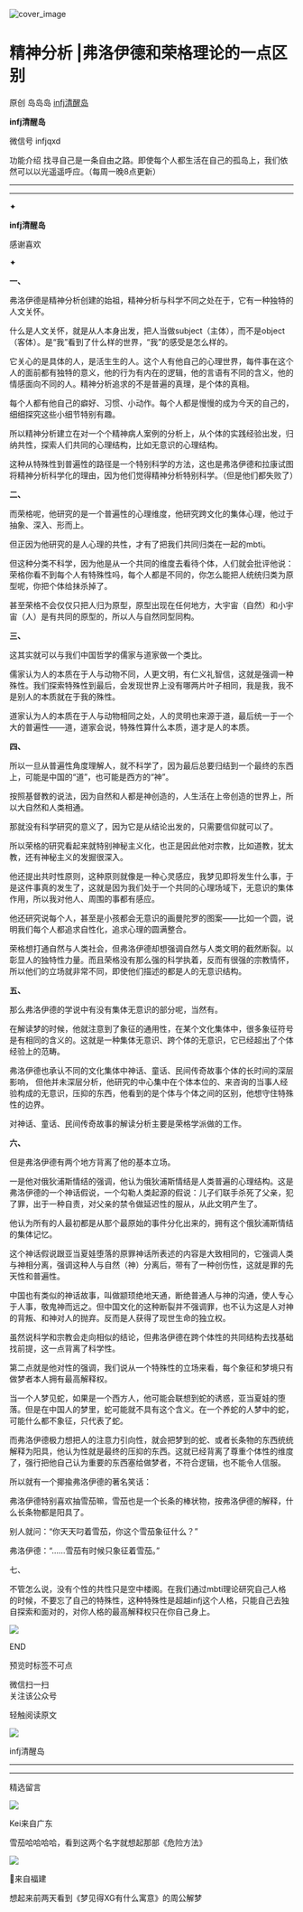 ![cover_image](https://mmbiz.qlogo.cn/mmbiz_jpg/DZCdtia4bJxoxFMFQssULvBm1PickibbpVt96dOGukYVvdPV2AAlRY2w9AgLGhz55Uk8XRh6OTmOy48O1SEgJZt7Q/0?wx_fmt=jpeg)

#  精神分析 |弗洛伊德和荣格理论的一点区别

原创  岛岛岛  [ infj清醒岛 ](javascript:void\(0\);)

**infj清醒岛**

微信号  infjqxd

功能介绍  找寻自己是一条自由之路。即使每个人都生活在自己的孤岛上，我们依然可以以光遥遥呼应。（每周一晚8点更新）

__ __

__ _ _

✦

  

**infj清醒岛**

感谢喜欢

✦

**一、**  

弗洛伊德是精神分析创建的始祖，精神分析与科学不同之处在于，它有一种独特的人文关怀。

什么是人文关怀，就是从人本身出发，把人当做subject（主体），而不是object（客体）。是“我”看到了什么样的世界，“我”的感受是怎么样的。

它关心的是具体的人，是活生生的人。这个人有他自己的心理世界，每件事在这个人的面前都有独特的意义，他的行为有内在的逻辑，他的言语有不同的含义，他的情感面向不同的人。精神分析追求的不是普遍的真理，是个体的真相。

每个人都有他自己的癖好、习惯、小动作。每个人都是慢慢的成为今天的自己的，细细探究这些小细节特别有趣。

所以精神分析建立在对一个个精神病人案例的分析上，从个体的实践经验出发，归纳共性，探索人们共同的心理结构，比如无意识的心理结构。

这种从特殊性到普遍性的路径是一个特别科学的方法，这也是弗洛伊德和拉康试图将精神分析科学化的理由，因为他们觉得精神分析特别科学。（但是他们都失败了）

**二、**

而荣格呢，他研究的是一个普遍性的心理维度，他研究跨文化的集体心理，他过于抽象、深入、形而上。

但正因为他研究的是人心理的共性，才有了把我们共同归类在一起的mbti。

但这种分类不科学，因为他是从一个共同的维度去看待个体，人们就会批评他说：荣格你看不到每个人有特殊性吗，每个人都是不同的，你怎么能把人统统归类为原型呢，你把个体给抹杀掉了。

甚至荣格不会仅仅只把人归为原型，原型出现在任何地方，大宇宙（自然）和小宇宙（人）是有共同的原型的，所以人与自然同型同构。

**三、**

这其实就可以与我们中国哲学的儒家与道家做一个类比。

儒家认为人的本质在于人与动物不同，人更文明，有仁义礼智信，这就是强调一种殊性。我们探索特殊性到最后，会发现世界上没有哪两片叶子相同，我是我，我不是别人的本质就在于我的殊性。

道家认为人的本质在于人与动物相同之处，人的灵明也来源于道，最后统一于一个大的普遍性——道，道家会说，特殊性算什么本质，道才是人的本质。

**四、**

所以一旦从普遍性角度理解人，就不科学了，因为最后总要归结到一个最终的东西上，可能是中国的“道”，也可能是西方的“神”。

按照基督教的说法，因为自然和人都是神创造的，人生活在上帝创造的世界上，所以大自然和人类相通。

那就没有科学研究的意义了，因为它是从结论出发的，只需要信仰就可以了。

所以荣格的研究看起来就特别神秘主义化，也正是因此他对宗教，比如道教，犹太教，还有神秘主义的发掘很深入。

他还提出共时性原则，这种原则就像是一种心灵感应，我梦见即将发生什么事，于是这件事真的发生了，这就是因为我们处于一个共同的心理场域下，无意识的集体作用，所以我对他人、周围的事都有感应。

他还研究说每个人，甚至是小孩都会无意识的画曼陀罗的图案——比如一个圆，说明我们每个人都追求自性化，追求心理的圆满整合。

荣格想打通自然与人类社会，但弗洛伊德却想强调自然与人类文明的截然断裂。以彰显人的独特性力量。而且荣格没有那么强的科学执着，反而有很强的宗教情怀，所以他们的立场就非常不同，即使他们描述的都是人的无意识结构。

**五、**

那么弗洛伊德的学说中有没有集体无意识的部分呢，当然有。

在解读梦的时候，他就注意到了象征的通用性，在某个文化集体中，很多象征符号是有相同的含义的。这就是一种集体无意识、跨个体的无意识，它已经超出了个体经验上的范畴。

弗洛伊德也承认不同的文化集体中神话、童话、民间传奇故事个体的长时间的深层影响，
但他并未深层分析，他研究的中心集中在个体本位的、来咨询的当事人经验构成的无意识，压抑的东西，他看到的是个体与个体之间的区别，他想守住特殊性的边界。

对神话、童话、民间传奇故事的解读分析主要是荣格学派做的工作。

**六、**

但是弗洛伊德有两个地方背离了他的基本立场。

一是他对俄狄浦斯情结的强调，他认为俄狄浦斯情结是人类普遍的心理结构。这是弗洛伊德的一个神话假说，一个勾勒人类起源的假说：儿子们联手杀死了父亲，犯了罪，出于一种自责，对父亲的禁令做延迟性的服从，从此文明产生了。

他认为所有的人最初都是从那个最原始的事件分化出来的，拥有这个俄狄浦斯情结的集体记忆。

这个神话假说跟亚当夏娃堕落的原罪神话所表述的内容是大致相同的，它强调人类与神相分离，强调这种人与自然（神）分离后，带有了一种创伤性，这就是罪的先天性和普遍性。

中国也有类似的神话故事，叫做颛顼绝地天通，断绝普通人与神的沟通，使人专心于人事，敬鬼神而远之。但中国文化的这种断裂并不强调罪，也不认为这是人对神的背叛、和神对人的抛弃。反而是人获得了现世生命的独立权。

虽然说科学和宗教会走向相似的结论，但弗洛伊德在跨个体性的共同结构去找基础找前提，这一点背离了科学性。

第二点就是他对性的强调，我们说从一个特殊性的立场来看，每个象征和梦境只有做梦者本人拥有最高解释权。

当一个人梦见蛇，如果是一个西方人，他可能会联想到蛇的诱惑，亚当夏娃的堕落。但是在中国人的梦里，蛇可能就不具有这个含义。在一个养蛇的人梦中的蛇，可能什么都不象征，只代表了蛇。

而弗洛伊德极力想把人的注意力引向性，就会把梦到的蛇、或者长条物的东西统统解释为阳具，他认为性就是最终的压抑的东西。这就已经背离了尊重个体性的维度了，强行把他自己认为重要的东西塞给做梦者，不符合逻辑，也不能令人信服。

所以就有一个揶揄弗洛伊德的著名笑话：

弗洛伊德特别喜欢抽雪茄嘛，雪茄也是一个长条的棒状物，按弗洛伊德的解释，什么长条物都是阳具了。

别人就问：“你天天叼着雪茄，你这个雪茄象征什么？”

弗洛伊德：“……雪茄有时候只象征着雪茄。”

七、

不管怎么说，没有个性的共性只是空中楼阁。在我们通过mbti理论研究自己人格的时候，不要忘了自己的特殊性，这种特殊性是超越infj这个人格，只能自己去独自探索和面对的，对你人格的最高解释权只在你自己身上。

  

![](https://mmbiz.qpic.cn/mmbiz_gif/7FiadXCUBpqt43ySAFleQonQAWQDMwvCPOiaiaFlUYSG8ibicVqc4d5rBa4niaAWr9DmauJ43FCich2gaNDU6PiaKZQf6w/640?wx_fmt=gif)

END  

预览时标签不可点

微信扫一扫  
关注该公众号



轻触阅读原文

![](http://mmbiz.qpic.cn/mmbiz_png/DZCdtia4bJxpcRrqEcIicNn7icChObS1Eqm6u2hlN1LGAHvlMHZg6O2a3A47KdeC6IqvVTuryNZQpDFQ1LX3JvT9w/0?wx_fmt=png)

infj清醒岛







****



****





精选留言

![](http://mmsns.qpic.cn/mmsns/iaxNB5XaibCeLTYWIUGCYm7cS1kFxTx4ibUSEBZJ6VnOdXPDItJ9PaGRg/0)

Kei来自广东

雪茄哈哈哈哈，看到这两个名字就想起那部《危险方法》

![](http://mmsns.qpic.cn/mmsns/iaxNB5XaibCeLTYWIUGCYm7cS1kFxTx4ibUSEBZJ6VnOdXPDItJ9PaGRg/0)

💭来自福建

想起来前两天看到《梦见得XG有什么寓意》的周公解梦

